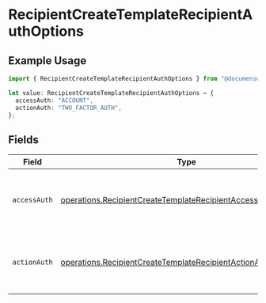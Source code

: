 # RecipientCreateTemplateRecipientAuthOptions

## Example Usage

```typescript
import { RecipientCreateTemplateRecipientAuthOptions } from "@documenso/sdk-typescript/models/operations";

let value: RecipientCreateTemplateRecipientAuthOptions = {
  accessAuth: "ACCOUNT",
  actionAuth: "TWO_FACTOR_AUTH",
};
```

## Fields

| Field                                                                                                                                          | Type                                                                                                                                           | Required                                                                                                                                       | Description                                                                                                                                    |
| ---------------------------------------------------------------------------------------------------------------------------------------------- | ---------------------------------------------------------------------------------------------------------------------------------------------- | ---------------------------------------------------------------------------------------------------------------------------------------------- | ---------------------------------------------------------------------------------------------------------------------------------------------- |
| `accessAuth`                                                                                                                                   | [operations.RecipientCreateTemplateRecipientAccessAuthResponse](../../models/operations/recipientcreatetemplaterecipientaccessauthresponse.md) | :heavy_check_mark:                                                                                                                             | The type of authentication required for the recipient to access the document.                                                                  |
| `actionAuth`                                                                                                                                   | [operations.RecipientCreateTemplateRecipientActionAuthResponse](../../models/operations/recipientcreatetemplaterecipientactionauthresponse.md) | :heavy_check_mark:                                                                                                                             | The type of authentication required for the recipient to sign the document.                                                                    |